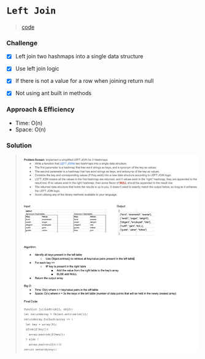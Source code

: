 # `Left Join`

> [code](left-join.test.js)

### Challenge

- [x] Left join two hashmaps into a single data structure

- [x] Use left join logic

- [x] If there is not a value for a row when joining return null

- [x] Not using ant built in methods

### Approach & Efficiency

- Time: O(n)
- Space: O(n)

### Solution

> ![White board](../../whiteboards/left-join.png)
